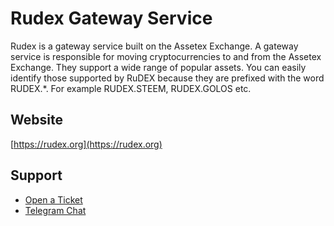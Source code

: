 # Rudex Gateway Service

Rudex is a gateway service built on the Assetex Exchange. A gateway service is responsible for moving cryptocurrencies to and from the Assetex Exchange. They support a wide range of popular assets. You can easily identify those supported by RuDEX because they are prefixed with the word RUDEX.*. For example RUDEX.STEEM, RUDEX.GOLOS etc.

## Website
[https://rudex.org](https://rudex.org)

## Support
- [Open a Ticket](https://rudex.freshdesk.com)
- [Telegram Chat](https://t.me/AssetexDEX_RU)
